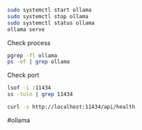 ```bash
sudo systemctl start ollama
sudo systemctl stop ollama
sudo systemctl status ollama
ollama serve
```

Check process
```bash
pgrep -fl ollama
ps -ef | grep ollama
```

Check port
```bash
lsof -i :11434
ss -tuln | grep 11434
```


```bash
curl -s http://localhost:11434/api/health
```


#ollama